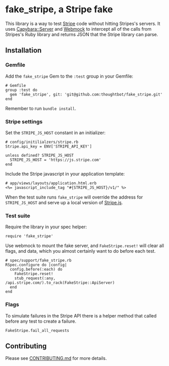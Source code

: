 # fake\_stripe, a Stripe fake

This library is a way to test [Stripe](http://www.stripe.com/) code without hitting Stripes's
servers. It uses
[Capybara::Server](https://github.com/jnicklas/capybara/blob/master/lib/capybara/server.rb)
and [Webmock](https://github.com/bblimke/webmock) to intercept all of the calls from Stripes's
Ruby library and returns JSON that the Stripe library can parse.

## Installation

### Gemfile

Add the `fake_stripe` Gem to the `:test` group in your Gemfile:

    # Gemfile
    group :test do
      gem 'fake_stripe', git: 'git@github.com:thoughtbot/fake_stripe.git'
    end

Remember to run `bundle install`.

### Stripe settings

Set the `STRIPE_JS_HOST` constant in an initializer:

    # config/initilialzers/stripe.rb
    Stripe.api_key = ENV['STRIPE_API_KEY']

    unless defined? STRIPE_JS_HOST
      STRIPE_JS_HOST = 'https://js.stripe.com'
    end

Include the Stripe javascript in your application template:

    # app/views/layouts/application.html.erb
    <%= javascript_include_tag "#{STRIPE_JS_HOST}/v1/" %>

When the test suite runs `fake_stripe` will override the address for
`STRIPE_JS_HOST` and serve up a local version of [Stripe.js](https://stripe.com/docs/stripe.js).

### Test suite

Require the library in your spec helper:

    require 'fake_stripe'

Use webmock to mount the fake server, and `FakeStripe.reset!` will clear all flags, and data, which
you almost certainly want to do before each test.

    # spec/support/fake_stripe.rb
    RSpec.configure do |config|
      config.before(:each) do
        FakeStripe.reset!
        stub_request(:any, /api.stripe.com/).to_rack(FakeStripe::ApiServer)
      end
    end

### Flags

To simulate failures in the Stripe API there is a helper method that called before any test
to create a failure.

    FakeStripe.fail_all_requests

## Contributing

Please see [CONTRIBUTING.md][1] for more details.

[1]: https://github.com/thoughtbot/fake_stripe/blob/master/CONTRIBUTING.md
